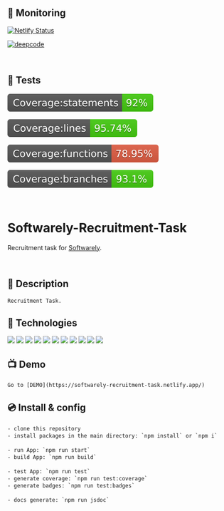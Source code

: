 ## 🤖 Monitoring

[![Netlify Status](https://api.netlify.com/api/v1/badges/ab036707-ff09-4a0e-b7da-f7a4bba8c907/deploy-status)](https://app.netlify.com/sites/elastic-rosalind-6fffd6/deploys)

[![deepcode](https://www.deepcode.ai/api/gh/badge?key=eyJhbGciOiJIUzI1NiIsInR5cCI6IkpXVCJ9.eyJwbGF0Zm9ybTEiOiJnaCIsIm93bmVyMSI6Imphcm9zbGF3OTEiLCJyZXBvMSI6IlJlY3J1aXRtZW50LVRhc2siLCJhdXRob3JJZCI6Mjk3NTgsImlhdCI6MTYyOTkxMDc4Nn0.xQk35rnp-9QmT63Z08AqHxqvVYzPovChExVmQniox4E)](https://www.deepcode.ai/app/gh/jaroslaw91/Recruitment-Task/_/dashboard?utm_content=gh%2Fjaroslaw91%2FRecruitment-Task)

<br />

## 🚀 Tests

![Badge Statements](coverage/badge-statements.svg)

![Badge Lines](coverage/badge-lines.svg)

![Badge Functions](coverage/badge-functions.svg)

![Badge Branches](coverage/badge-branches.svg)

<br />

# Softwarely-Recruitment-Task

Recruitment task for [Softwarely](https://softwarely.pl/).

<br />

## 📎 Description

```
Recruitment Task.
```

## 🔌 Technologies

![](https://img.shields.io/badge/-REACT-black?style=for-the-badge&logo=react)
![](https://img.shields.io/badge/-webpack-black?style=for-the-badge&logo=webpack)
![](https://img.shields.io/badge/-babel-black?style=for-the-badge&logo=babel)
![](https://img.shields.io/badge/-Prop_Types-black?style=for-the-badge&logo=typescript)
![](https://img.shields.io/badge/-React_Icons-black?style=for-the-badge&logo=react)
![](https://img.shields.io/badge/-React_Uuid-black?style=for-the-badge&logo=react)
![](https://img.shields.io/badge/-Sass-black?style=for-the-badge&logo=sass)
![](https://img.shields.io/badge/-Eslint-black?style=for-the-badge&logo=eslint)
![](https://img.shields.io/badge/-Prettier-black?style=for-the-badge&logo=prettier)
![](https://img.shields.io/badge/-JSDoc-black?style=for-the-badge&logo=javascript)
![](https://img.shields.io/badge/-Enzyme_&_Jest-black?style=for-the-badge&logo=jest)

## 📺 Demo

```
Go to [DEMO](https://softwarely-recruitment-task.netlify.app/)
```

## 💿 Install & config

```
- clone this repository
- install packages in the main directory: `npm install` or `npm i`

- run App: `npm run start`
- build App: `npm run build`

- test App: `npm run test`
- generate coverage: `npm run test:coverage`
- generate badges: `npm run test:badges`

- docs generate: `npm run jsdoc`
```
